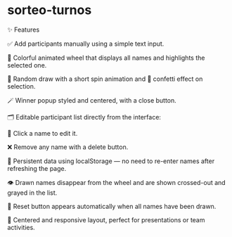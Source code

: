 # sorteo-turnos
✨ Features

✅ Add participants manually using a simple text input.

🎨 Colorful animated wheel that displays all names and highlights the selected one.

🎯 Random draw with a short spin animation and 🎉 confetti effect on selection.

🪄 Winner popup styled and centered, with a close button.

🗂️ Editable participant list directly from the interface:

📝 Click a name to edit it.

❌ Remove any name with a delete button.

💾 Persistent data using localStorage — no need to re-enter names after refreshing the page.

👁️ Drawn names disappear from the wheel and are shown crossed-out and grayed in the list.

🔁 Reset button appears automatically when all names have been drawn.

🧩 Centered and responsive layout, perfect for presentations or team activities.

